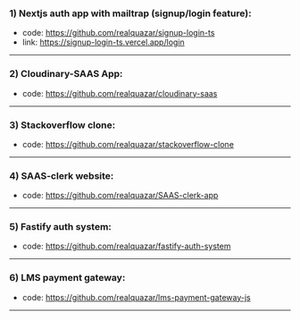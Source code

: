 ### 1) Nextjs auth app with mailtrap (signup/login feature):
- code: https://github.com/realquazar/signup-login-ts
- link: https://signup-login-ts.vercel.app/login
---

### 2) Cloudinary-SAAS App:
- code: https://github.com/realquazar/cloudinary-saas
---

### 3) Stackoverflow clone:
- code: https://github.com/realquazar/stackoverflow-clone
---

### 4) SAAS-clerk website:
- code: https://github.com/realquazar/SAAS-clerk-app
---

### 5) Fastify auth system:
- code: https://github.com/realquazar/fastify-auth-system
---

### 6) LMS payment gateway:
- code: https://github.com/realquazar/lms-payment-gateway-js
---
